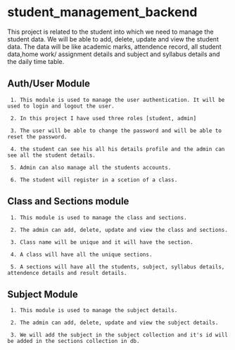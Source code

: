 # student_management_backend

This project is related to the student into which we need to manage the student data.
We will be able to add, delete, update and view the student data.
The data will be like academic marks, attendence record, all student data,home work/ assignment details and subject and syllabus details and the daily time table.

## Auth/User Module

     1. This module is used to manage the user authentication. It will be used to login and logout the user.

     2. In this project I have used three roles [student, admin]

     3. The user will be able to change the password and will be able to reset the password.

     4. the student can see his all his details profile and the admin can see all the student details.

     5. Admin can also manage all the students accounts.

     6. The student will register in a scetion of a class.

## Class and Sections module

     1. This module is used to manage the class and sections.

     2. The admin can add, delete, update and view the class and sections.

     3. Class name will be unique and it will have the section.

     4. A class will have all the unique sections.

     5. A sections will have all the students, subject, syllabus details, attendence details and result details.

## Subject Module

     1. This module is used to manage the subject details.

     2. The admin can add, delete, update and view the subject details.

     3. We will add the subject in the subject collection and it's id will be added in the sections collection in db.
